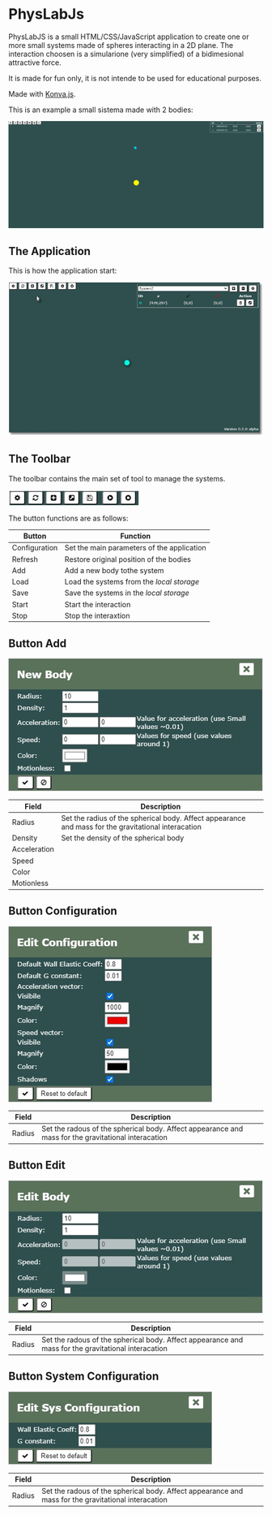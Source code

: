 # PhysLabJs

PhysLabJS is a small HTML/CSS/JavaScript application to create one or more small systems made of spheres interacting in a 2D plane. The interaction choosen is a simularione (very simplified) of a bidimesional attractive force.

It is made for fun only, it is not intende to be used for educational purposes.

Made with [Konva.js](https://konvajs.org/).

This is an example a small sistema made with 2 bodies:

![Animation](img/tutorialanim.gif)

## The Application

This is how the application start:

![Main Window](img/screen2.jpg)

## The Toolbar

The toolbar contains the main set of tool to manage the systems.

![Toolbar](img/toolbar.jpg)

The button functions are as follows:

| Button | Function |
|------------|---------------------------------|
| Configuration | Set the main parameters of the application |
| Refresh | Restore original position of the bodies |
| Add | Add a new body tothe system |
| Load | Load the systems from the _local storage_ |
| Save | Save the systems in the _local storage_ |
| Start | Start the interaction |
| Stop | Stop the interaxtion |

## Button Add

![Add](img/newbody.jpg)

| Field | Description |
|-|-|
|Radius|Set the radius of the spherical body. Affect appearance and mass for the gravitational interacation|
|Density|Set the density of the spherical body|
|Acceleration||
|Speed||
|Color||
|Motionless||

## Button Configuration

![Config](img/editconf.jpg)

| Field | Description |
|-|-|
|Radius|Set the radous of the spherical body. Affect appearance and mass for the gravitational interacation|

## Button Edit

![Body Edit](img/editbody.jpg)

| Field | Description |
|-|-|
|Radius|Set the radous of the spherical body. Affect appearance and mass for the gravitational interacation|

## Button System Configuration

![System Config](img/editsysconf.jpg)

| Field | Description |
|-|-|
|Radius|Set the radous of the spherical body. Affect appearance and mass for the gravitational interacation|
